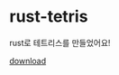 # rust-tetris
rust로 테트리스를 만들었어요!

[download](https://github.com/5-23/rust-tetris/raw/main/download.zip)

